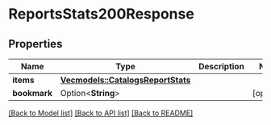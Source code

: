 # ReportsStats200Response

## Properties

Name | Type | Description | Notes
------------ | ------------- | ------------- | -------------
**items** | [**Vec<models::CatalogsReportStats>**](CatalogsReportStats.md) |  | 
**bookmark** | Option<**String**> |  | [optional]

[[Back to Model list]](../README.md#documentation-for-models) [[Back to API list]](../README.md#documentation-for-api-endpoints) [[Back to README]](../README.md)


